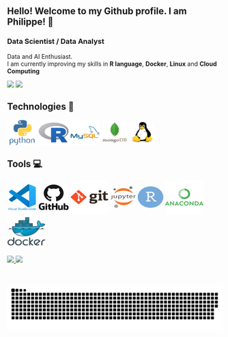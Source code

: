 ## Hello! Welcome to my Github profile. I am Philippe! 👋

### Data Scientist / Data Analyst

Data and AI Enthusiast.  
I am currently improving my skills in **R language**, **Docker**, **Linux** and **Cloud Computing**

<div>

  <a href="https://www.linkedin.com/in/philipperapolinario/" target="_blank"><img src="https://img.shields.io/badge/-LinkedIn-%230077B5?style=for-the-badge&logo=linkedin&logoColor=white" target="_blank"></a> 
    <a href = "mailto:philipperapolinario@gmail.com"><img src="https://img.shields.io/badge/-Gmail-%23333?style=for-the-badge&logo=gmail&logoColor=white" target="_blank"></a>

</div>
  
## Technologies 🚀 

<div>
  <img align="center" alt="PYTHON" height="60" width="70" src="https://raw.githubusercontent.com/devicons/devicon/master/icons/python/python-original-wordmark.svg">
  <img align="center" alt="PYTHON" height="60" width="70" src="https://raw.githubusercontent.com/devicons/devicon/master/icons/r/r-original.svg">
  <img align="center" alt="MYSQL" height="60" width="70" src="https://raw.githubusercontent.com/devicons/devicon/master/icons/mysql/mysql-original-wordmark.svg">
  <img align="center" alt="MYSQL" height="50" width="60" src="https://raw.githubusercontent.com/devicons/devicon/master/icons/mongodb/mongodb-original-wordmark.svg">
  <img align="center" alt="MYSQL" height="50" width="60" src="https://raw.githubusercontent.com/devicons/devicon/master/icons/linux/linux-original.svg">
</div>

## Tools 💻

<div>
  <img align="center" alt="PYTHON" height="60" width="70" src="https://raw.githubusercontent.com/devicons/devicon/master/icons/vscode/vscode-original-wordmark.svg">
  <img align="center" alt="MYSQL" height="60" width="70" src="https://raw.githubusercontent.com/devicons/devicon/master/icons/github/github-original-wordmark.svg">
  <img align="center" alt="MYSQL" height="80" width="90" src="https://raw.githubusercontent.com/devicons/devicon/master/icons/git/git-original-wordmark.svg">
  <img align="center" alt="JUPYTER" height="50" width="60" src="https://raw.githubusercontent.com/devicons/devicon/master/icons/jupyter/jupyter-original-wordmark.svg">
  <img align="center" alt="JUPYTER" height="50" width="60" src="https://raw.githubusercontent.com/devicons/devicon/master/icons/rstudio/rstudio-original.svg">
  <img align="center" alt="ANACONDA" height="80" width="90" src="https://raw.githubusercontent.com/devicons/devicon/master/icons/anaconda/anaconda-original-wordmark.svg">
  <img align="center" alt="ANACONDA" height="80" width="90" src="https://raw.githubusercontent.com/devicons/devicon/master/icons/docker/docker-original-wordmark.svg">  
</div>

<head>
  <link rel="stylesheet" href="https://cdn.jsdelivr.net/gh/devicons/devicon@v2.15.1/devicon.min.css">
</head>
<body>
  <i class="devicon-github-original-wordmark"></i>
</body>

<div>
  <div style="display: inline_block"><br>
  <a href="https://github.com/PhilippeApolinario">
  <img height="180em" src="https://github-readme-stats.vercel.app/api?username=PhilippeApolinario&show_icons=true&theme=tokyonight&include_all_commits=true&count_private=true"/>
  <img height="180em" src="https://github-readme-stats.vercel.app/api/top-langs/?username=PhilippeApolinario&layout=compact&langs_count=6&theme=tokyonight"/>
</div>
  
<div style="display: inline_block"><br>
  
</div>
 
 <br>
 

<div> 
   
  ![Snake animation](https://github.com/PhilippeApolinario/PhilippeApolinario/blob/output/github-contribution-grid-snake.svg)

</div>
